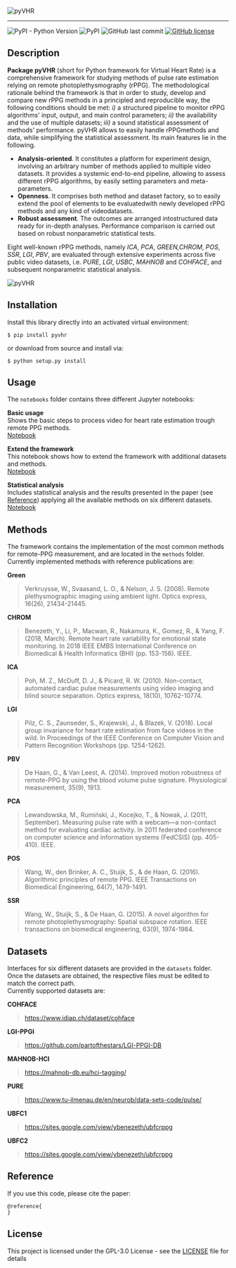 ![pyVHR](https://raw.githubusercontent.com/phuselab/pyVHR/master/img/pyVHR-logo.png)

---

![PyPI - Python Version](https://img.shields.io/pypi/pyversions/pyvhr)
![PyPI](https://img.shields.io/pypi/v/pyvhr)
![GitHub last commit](https://img.shields.io/github/last-commit/phuselab/pyVHR)
[![GitHub license](https://img.shields.io/github/license/phuselab/pyVHR)](https://github.com/phuselab/pyVHR/blob/master/LICENSE)

## Description

**Package pyVHR** (short for Python framework for Virtual Heart Rate) is a comprehensive framework for studying methods of pulse rate estimation relying on remote photoplethysmography (rPPG). The methodological rationale behind the framework is that in order to study, develop and compare new rPPG methods in a principled and reproducible way, the following conditions should be met: *i)* a structured pipeline to monitor rPPG algorithms' input, output, and main control parameters; *ii)* the availability and the use of multiple datasets; *iii)* a sound statistical assessment of methods' performance.
pyVHR allows to easily handle rPPGmethods  and  data,  while  simplifying  the  statistical  assessment. Its main features lie in the following.
- **Analysis-oriented**. It  constitutes  a  platform  for  experiment design, involving an arbitrary number of methods applied to multiple video datasets. It provides a systemic end-to-end  pipeline,  allowing  to  assess  different  rPPG  algorithms, by easily setting parameters and meta-parameters.
- **Openness**. It comprises both method and dataset factory, so to easily extend the pool of elements to be evaluatedwith newly developed rPPG methods and any kind of videodatasets.
- **Robust assessment**. The outcomes are arranged intostructured data ready for in-depth analyses. Performance comparison is carried out based on robust nonparametric statistical tests.

Eight well-known rPPG methods, namely  *ICA*,  *PCA*, *GREEN,CHROM*, *POS*, *SSR*, *LGI*, *PBV*, are evaluated through extensive experiments across five public video datasets,  i.e. *PURE*, *LGI*, *USBC*, *MAHNOB* and *COHFACE*, and subsequent nonparametric statistical analysis.  

![pyVHR](https://raw.githubusercontent.com/phuselab/pyVHR/master/img/frameworkVHR.png)

## Installation

Install this library directly into an activated virtual environment:

```text
$ pip install pyvhr
```

or download from source and install via:

```text
$ python setup.py install
```

## Usage

The `notebooks` folder contains three different Jupyter notebooks:

**Basic usage**  
Shows the basic steps to process video for heart rate estimation trough remote PPG methods.  
[Notebook](#here)

**Extend the framework**  
This notebook shows how to extend the framework with additional datasets and methods.  
[Notebook](#here)

**Statistical analysis**  
Includes statistical analysis and the results presented in the paper (see [Reference](#reference)) applying all the available methods on six different datasets.  
[Notebook](#here)


## Methods

The framework contains the implementation of the most common methods for remote-PPG measurement, and are located in the `methods` folder.  
Currently implemented methods with reference publications are:

**Green**
> Verkruysse, W., Svaasand, L. O., & Nelson, J. S. (2008). Remote plethysmographic imaging using ambient light. Optics express, 16(26), 21434-21445.

**CHROM**
> Benezeth, Y., Li, P., Macwan, R., Nakamura, K., Gomez, R., & Yang, F. (2018, March). Remote heart rate variability for emotional state monitoring. In 2018 IEEE EMBS International Conference on Biomedical & Health Informatics (BHI) (pp. 153-156). IEEE.

**ICA**
> Poh, M. Z., McDuff, D. J., & Picard, R. W. (2010). Non-contact, automated cardiac pulse measurements using video imaging and blind source separation. Optics express, 18(10), 10762-10774.

**LGI**
> Pilz, C. S., Zaunseder, S., Krajewski, J., & Blazek, V. (2018). Local group invariance for heart rate estimation from face videos in the wild. In Proceedings of the IEEE Conference on Computer Vision and Pattern Recognition Workshops (pp. 1254-1262).

**PBV**
> De Haan, G., & Van Leest, A. (2014). Improved motion robustness of remote-PPG by using the blood volume pulse signature. Physiological measurement, 35(9), 1913.

**PCA**
> Lewandowska, M., Rumiński, J., Kocejko, T., & Nowak, J. (2011, September). Measuring pulse rate with a webcam—a non-contact method for evaluating cardiac activity. In 2011 federated conference on computer science and information systems (FedCSIS) (pp. 405-410). IEEE.

**POS**
> Wang, W., den Brinker, A. C., Stuijk, S., & de Haan, G. (2016). Algorithmic principles of remote PPG. IEEE Transactions on Biomedical Engineering, 64(7), 1479-1491.

**SSR**
> Wang, W., Stuijk, S., & De Haan, G. (2015). A novel algorithm for remote photoplethysmography: Spatial subspace rotation. IEEE transactions on biomedical engineering, 63(9), 1974-1984.

## Datasets

Interfaces for six different datasets are provided in the `datasets` folder. Once the datasets are obtained, the respective files must be edited to match the correct path.  
Currently supported datasets are:

**COHFACE**
> https://www.idiap.ch/dataset/cohface

**LGI-PPGI**
> https://github.com/partofthestars/LGI-PPGI-DB

**MAHNOB-HCI**
> https://mahnob-db.eu/hci-tagging/

**PURE**
> https://www.tu-ilmenau.de/en/neurob/data-sets-code/pulse/

**UBFC1**
> https://sites.google.com/view/ybenezeth/ubfcrppg

**UBFC2**
> https://sites.google.com/view/ybenezeth/ubfcrppg


## Reference

If you use this code, please cite the paper:

```
@reference{
}
```

## License

This project is licensed under the GPL-3.0 License - see the [LICENSE](LICENSE) file for details

